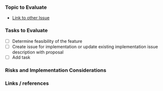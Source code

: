 <!--
Use this template for a proof of concept or when a deeper technical evaluation
is required. Please weigh tech evaluation issues and follow the instructions
below accordingly.
-->

### Topic to Evaluate

<!--
Describe the related issue and challenge we need to establish a proof of concept for.
-->
* [Link to other Issue](link)

### Tasks to  Evaluate

<!--
Outline the tasks with issues that you need evaluated as a part of the implementation.
 -->

- [ ] Determine feasibility of the feature
- [ ] Create issue for implementation or update existing implementation issue description with proposal
- [ ] Add task

### Risks and Implementation Considerations

<!--
Idenitfy any risks found in the research, whether this is performance, impacts to
other functionality or other bugs.
-->

### Links / references

<!--
E.g. related issues and resources, papers.
-->
